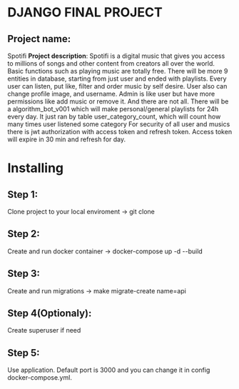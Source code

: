 # DJANGO FINAL PROJECT
## **Project name**: 
Spotifi
**Project description**: Spotifi is a digital music that gives you access to millions of songs and other content from creators all over the world. Basic functions such as playing music are totally free.
    There will be more 9 entities in database, starting from just user and ended with playlists. Every user can listen, put like, filter and order music by self desire. User also can change profile image, and username. Admin is like user but have more permissions like add music or remove it. 
     And there are not all. There will be a algorithm_bot_v001 which will make personal/general playlists for 24h every day. It just ran by table user_category_count, which will count how many times user listened some category
     For security of all user and musics there is jwt authorization with access token and refresh token. Access token will expire in 30 min and refresh for day. 
# Installing
## Step 1: 
Clone project to your local enviroment -> git clone <link>
## Step 2: 
Create and run docker container -> docker-compose up -d --build
## Step 3: 
Create and run migrations -> make migrate-create name=api
## Step 4(Optionaly): 
Create superuser if need
## Step 5: 
Use application. Default port is 3000 and you can change it in config docker-compose.yml. 